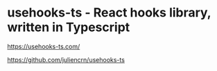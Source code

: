 # usehooks-ts - React hooks library, written in Typescript

<https://usehooks-ts.com/>

<https://github.com/juliencrn/usehooks-ts>
